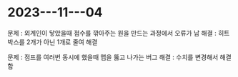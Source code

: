 # 2023---11---04
문제 : 외계인이 닿았을때 점수를 깎아주는 원을 만드는 과정에서 오류가 남
해결 : 히트박스를 2개가 아닌 1개로 줄여 해결

문제 : 점프를 여러번 동시에 했을때 맵을 뚫고 나가는 버그
해결 : 수치를 변경해서 해결함
